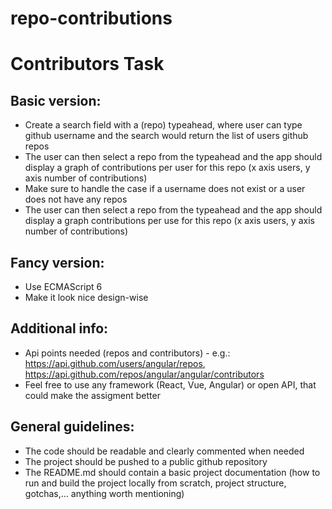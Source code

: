 # repo-contributions

# Contributors Task

## Basic version:
- Create a search field with a (repo) typeahead, where user can type github username and the search would return the list of users github repos
- The user can then select a repo from the typeahead and the app should display a graph of contributions per user for this repo (x axis users, y axis number of contributions)
- Make sure to handle the case if a username does not exist or a user does not have any repos
- The user can then select a repo from the typeahead and the app should display a graph contributions per use for this repo (x axis users, y axis number of contributions)

## Fancy version:
- Use ECMAScript 6
- Make it look nice design-wise

## Additional info:
- Api points needed (repos and contributors) - e.g.: https://api.github.com/users/angular/repos, https://api.github.com/repos/angular/angular/contributors
- Feel free to use any framework (React, Vue, Angular) or open API, that could make the assigment better

## General guidelines:
- The code should be readable and clearly commented when needed
- The project should be pushed to a public github repository
- The README.md should contain a basic project documentation (how to run and build the project locally from scratch, project structure, gotchas,... anything worth mentioning)
